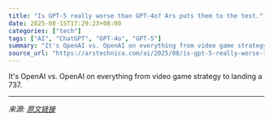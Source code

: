 ```yaml
---
title: "Is GPT-5 really worse than GPT-4o? Ars puts them to the test."
date: 2025-08-15T17:29:23+08:00
categories: ["tech"]
tags: ["AI", "ChatGPT", "GPT-4o", "GPT-5"]
summary: "It's OpenAI vs. OpenAI on everything from video game strategy to landing a 737."
source_url: "https://arstechnica.com/ai/2025/08/is-gpt-5-really-worse-than-gpt-4o-ars-puts-them-to-the-test/"
---
```


It's OpenAI vs. OpenAI on everything from video game strategy to landing a 737.

---

*来源: [原文链接](https://arstechnica.com/ai/2025/08/is-gpt-5-really-worse-than-gpt-4o-ars-puts-them-to-the-test/)*
